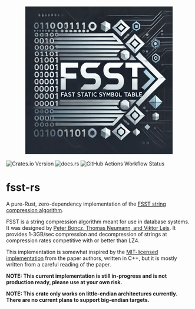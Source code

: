 <p align="center">
  <img src="./logo.webp" height="400">
</p>

![Crates.io Version](https://img.shields.io/crates/v/fsst_rs)
![docs.rs](https://img.shields.io/docsrs/fsst-rs)
![GitHub Actions Workflow Status](https://img.shields.io/github/actions/workflow/status/spiraldb/fsst/ci.yml?branch=develop)


# fsst-rs


A pure-Rust, zero-dependency implementation of the [FSST string compression algorithm][whitepaper].

FSST is a string compression algorithm meant for use in database systems. It was designed by
[Peter Boncz, Thomas Neumann, and Viktor Leis][whitepaper]. It provides 1-3GB/sec compression
and decompression of strings at compression rates competitive with or better than LZ4.

This implementation is somewhat inspired by the [MIT-licensed implementation] from the paper authors, written in C++,
but it is mostly written from a careful reading of the paper.

**NOTE: This current implementation is still in-progress and is not production ready, please use at your own risk.**

**NOTE: This crate only works on little-endian architectures currently. There are no current plans to support big-endian targets.**

[whitepaper]: https://www.vldb.org/pvldb/vol13/p2649-boncz.pdf
[MIT-licensed implementation]: https://github.com/cwida/fsst
